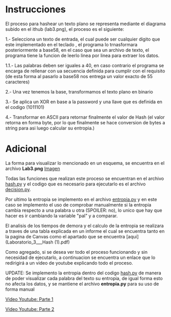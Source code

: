 # Instrucciones

El proceso para hashear un texto plano se representa mediante el diagrama subido en el ithub (lab3.png), el proceso es el siguiente:

1.- Selecciona un texto de entrada, el cual puede ser cualquier digito que este implementado en el teclado , el programa lo trnasformara posteriormente a base58, en el caso que sea un archivo de texto, el programa tiene la funcion de leerlo linea por linea para extraer los datos.

1.1.- Las palabras deben ser iguales a 40, en caso contrario el programa se encarga de rellenar con ua secuencia definida para cumplir con el requisito (de esta forma al pasarlo a base58 nos entrega un valor exacto de 55 caracteres)

2.- Una vez tenemos la base, transformamos el texto plano en binario

3.- Se aplica un XOR en base a la password y una llave que es definida en el codigo (1011101)

4.- Transformar en ASCII para retornar finalmente el valor de Hash (el valor retorna en forma byte, por lo que finalmente se hace conversion de bytes a string para asi luego calcular su entropia.)


# Adicional

La forma para visualizar lo mencionado en un esquema, se encuentra en el archivo **Lab3.png**
[Imagen](Lab3.png)

Todas las funciones que realizan este proceso se encuentran en el archivo [hash.py](hash.py) y el codigo que es necesario para ejecutarlo es el archivo [decision.py](decision.py).

Por ultimo la entropia se implemento en el archivo [entropia.py](entropia.py) y en este caso se implemento el uso de comprobar manualmente si la entropia cambia respecto a una palabra u otra (SPOILER: no), lo unico que hay que hacer es ir  cambiando la variable "pal" y a comparar.

 El analisis de los tiempos de demora y el calculo de la entropia se realizara a traves de una tabla explicada en un informe el cual se encuentra tanto en la pagina de Canvas como el apartado que se encuentra [aqui](Laboratorio_3___Hash (1).pdf)

Como agregado, si se desea ver todo el proceso funcionando y sin necesidad de ejecutarlo, a continuacion se encuentra un enlace que lo redirigirá a un video de youtube explicando todo el proceso.


UPDATE: Se implemento la entropia dentro del codigo [hash.py](hash.py) de manera de poder visualizar cada palabra del texto su entropia, de igual forma esto no afecta los datos, y se mantiene el archivo **entropia.py** para su uso de forma manual 

[Video Youtube: Parte 1](https://youtu.be/O0ZtRBe5IGk)

[Video Youtube: Parte 2](https://youtu.be/Ht50mwRNrKk)

